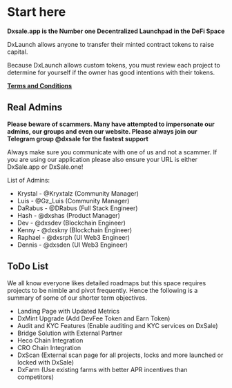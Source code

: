 # Start here

**Dxsale.app is the Number one Decentralized Launchpad in the DeFi Space**

DxLaunch allows anyone to transfer their minted contract tokens to raise capital.

Because DxLaunch allows custom tokens, you must review each project to determine for yourself if the owner has good intentions with their tokens. 
  
 [**Terms and Conditions**](https://dxsale.app/app/termsandconditions)

## **Real Admins**

**Please beware of scammers. Many have attempted to impersonate our admins, our groups and even our website. Please always join our Telegram group @dxsale for the fastest support**

Always make sure you communicate with one of us and not a scammer. If you are using our application please also ensure your URL is either DxSale.app or DxSale.one!

List of Admins: 
* Krystal - @Kryxtalz (Community Manager)
* Luis - @Gz\_Luis (Community Manager)
* DaRabus - @DRabus (Full Stack Engineer)
* Hash - @dxshas (Product Manager)
* Dev - @dxsdev (Blockchain Engineer)
* Kenny - @dxskny (Blockchain Engineer)
* Raphael - @dxsrph (UI Web3 Engineer)
* Dennis - @dxsden (UI Web3 Engineer)

## **ToDo List**

We all know everyone likes detailed roadmaps but this space requires projects to be nimble and pivot frequently. Hence the following is a summary of some of our shorter term objectives.

* Landing Page with Updated Metrics
* DxMint Upgrade (Add DevFee Token and Earn Token)
* Audit and KYC Features (Enable auditing and KYC services on DxSale)
* Bridge Solution with External Partner
* Heco Chain Integration
* CRO Chain Integration
* DxScan (External scan page for all projects, locks and more launched or locked with DxSale)
* DxFarm (Use existing farms with better APR incentives than competitors)

